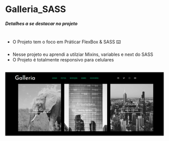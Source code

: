 # Galleria_SASS

<h5>Detalhes a se destacar no projeto</h5>

<ul>
     <li>O Projeto tem o foco em Práticar FlexBox & SASS ⌨️</li>
     <li>Nesse projeto eu aprendi a utilziar Mixins, variables e next do SASS</li>
     <li>O Projeto é totalmente responsivo para celulares</li>
</ul>
<br>

  <img src="img/Screenshot_80.png" alt="">

